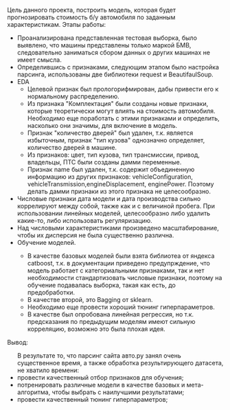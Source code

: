 Цель данного проекта, построить модель, которая будет прогнозировать стоимость б/у автомобиля по заданным характеристикам.
Этапы работы:
<ul>
<li>Проанализирована представленная тестовая выборка, было выявлено, что машины представлены только маркой БМВ, следовательно заниматься сбором данных о других машинах не имеет смысла.</li>
<li>Определившись с признаками, следующим этапом было настройка парсинга, использованы две библиотеки request и BeautifaulSoup.</li>
<li>EDA
  <ul>
    <li>Целевой признак был прологорифмирован, дабы привести его к нормальному распределению.</li>
    <li>Из признака "Комплектация" были созданы новые признаки, которые теоретически могут влиять на стоимость автомобиля. Необходимо еще поработать с этими признаками и определить, насколько они значимы, для включение в модель.</li> 
    <li>Признак "количество дверей" был удален, т.к. является избыточным, признак "тип кузова" однозначно определяет, количество дверей в машине.</li> 
    <li>Из признаков: цвет, тип кузова, тип трансмиссии, привод, владельцы, ПТС были созданы дамми переменные.</li> 
    <li>Признак name был удален, т.к. содержит объединенную информацию из других признаков: vehicleConfiguration, vehicleTransmission,engineDisplacement, enginePower. Поэтому делать дамми признаки из этого признака не целесообразно.</li> 
  </ul>
  <li>Числовые признаки дата модели и дата производства сильно коррелируют между собой, также как и с величиной пробега. При использовании линейных моделей, целесообразно либо удалить какие-то, либо использовать регуляризацию.</li>
  <li>Над числовыми характеристиками произведено масштабирование, чтобы их дисперсия не была существенно различна.</li>
  <li>Обучение моделей.</li>
  <ul><li>В качестве базовых моделей были взята библиотеа от яндекса catboost, т.к. в документации приведено предупрждение, что модель работает с категориальными признаками, так и нет необходимости стандартизовать числовые признаки, поэтому на обучение подавалась выборка, такая как есть, до предобработки.</li>
   <li>В качестве второй, это Bagging от sklearn.</li>
    <li>Необходимо еще провести хороший тюнинг гиперпараметров.</li>
    <li>В качестве был опробована линейная регрессия, но т.к. предсказания по предыдущим моделям имеют сильную корреляцию, возможно это была плохая идея.</li>
  </ul>
 </li> 
</ul>
Вывод:
<ul>
  В результате то, что парсинг сайта авто.ру занял очень существенное время, а также обработка результирующего датасета, не хватило времени:
 <li>провести качественный отбор признаков для обучения;</li>
  <li>потренировать различные модели в качестве базовых и мета-алгоритма, чтобы выбрать с наилучшими результатами;</li>
  <li>провести качественный тюнинг гиперпараметров;</li>
</ul>
